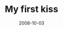 ---
layout: base.njk
title : 'My first kiss' 
view_title : 'My first kiss' 
year : '2008' 
date : '2008-10-03' 
img_file : '/drawing/myfirstkiss.jpg' 
html_file : 'myfirstkiss' 
next_html : 'thelasttransmissionhasbeensent.html' 
year_order : '445' 
permalink : "title/{{html_file}}.html"
---